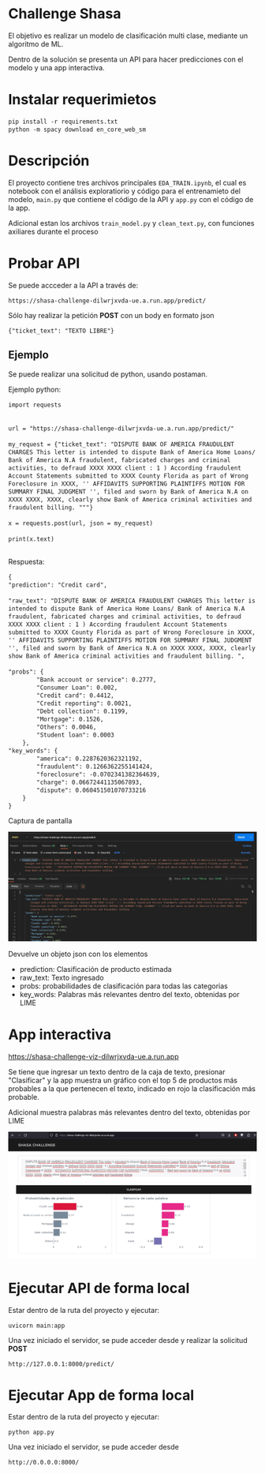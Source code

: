 # Challenge Shasa

El objetivo es realizar un modelo de clasificación multi clase, mediante un algoritmo de ML.

Dentro de la solución se presenta un API para hacer predicciones con el modelo y una app interactiva.


# Instalar requerimietos

```
pip install -r requirements.txt
python -m spacy download en_core_web_sm

```

# Descripción

El proyecto contiene tres archivos principales `EDA_TRAIN.ipynb`, el cual es notebook con el análisis exploratiorio y código para el entrenamieto del modelo, `main.py` que contiene el código de la API y `app.py` con el código de la app.

Adicional estan los archivos `train_model.py` y `clean_text.py`, con funciones axiliares durante el proceso

# Probar API

Se puede accceder a la API a través de:

```
https://shasa-challenge-dilwrjxvda-ue.a.run.app/predict/

```
Sólo hay realizar la petición **POST** con un body en formato json

```
{"ticket_text": "TEXTO LIBRE"}

```

## Ejemplo

Se puede realizar una solicitud de python, usando postaman.


Ejemplo python:
```
import requests


url = "https://shasa-challenge-dilwrjxvda-ue.a.run.app/predict/"

my_request = {"ticket_text": "DISPUTE BANK OF AMERICA FRAUDULENT CHARGES This letter is intended to dispute Bank of America Home Loans/ Bank of America N.A fraudulent, fabricated charges and criminal activities, to defraud XXXX XXXX client : 1 ) According fraudulent Account Statements submitted to XXXX County Florida as part of Wrong Foreclosure in XXXX, '' AFFIDAVITS SUPPORTING PLAINTIFFS MOTION FOR SUMMARY FINAL JUDGMENT '', filed and sworn by Bank of America N.A on XXXX XXXX, XXXX, clearly show Bank of America criminal activities and fraudulent billing. """}

x = requests.post(url, json = my_request)

print(x.text)


```

Respuesta:

```
{
"prediction": "Credit card",

"raw_text": "DISPUTE BANK OF AMERICA FRAUDULENT CHARGES This letter is intended to dispute Bank of America Home Loans/ Bank of America N.A fraudulent, fabricated charges and criminal activities, to defraud XXXX XXXX client : 1 ) According fraudulent Account Statements submitted to XXXX County Florida as part of Wrong Foreclosure in XXXX, '' AFFIDAVITS SUPPORTING PLAINTIFFS MOTION FOR SUMMARY FINAL JUDGMENT '', filed and sworn by Bank of America N.A on XXXX XXXX, XXXX, clearly show Bank of America criminal activities and fraudulent billing. ",

"probs": {
        "Bank account or service": 0.2777,
        "Consumer Loan": 0.002,
        "Credit card": 0.4412,
        "Credit reporting": 0.0021,
        "Debt collection": 0.1199,
        "Mortgage": 0.1526,
        "Others": 0.0046,
        "Student loan": 0.0003
    },
"key_words": {
        "america": 0.2287620362321192,
        "fraudulent": 0.1266362255141424,
        "foreclosure": -0.0702341382364639,
        "charge": 0.06672441135067893,
        "dispute": 0.060451501070733216
    }
}
```

Captura de pantalla

![Referencia](api.JPG)


Devuelve un objeto json con los elementos
* prediction: Clasificación de producto estimada
* raw_text: Texto ingresado
* probs: probabilidades de clasificación para todas las categorias
* key_words: Palabras más relevantes dentro del texto, obtenidas por LIME



# App interactiva
https://shasa-challenge-viz-dilwrjxvda-ue.a.run.app

Se tiene que ingresar un texto dentro de la caja de texto, presionar "Clasificar" y la app muestra un gráfico con el top 5 de productos más probables a la que pertenecen el texto, indicado en rojo la clasificación más probable.

Adicional muestra palabras más relevantes dentro del texto, obtenidas por LIME


![App](app.jpg)


# Ejecutar API de forma local
Estar dentro de la ruta del proyecto y ejecutar:

```
uvicorn main:app
```

Una vez iniciado el servidor, se pude acceder desde y realizar la solicitud **POST**

```
http://127.0.0.1:8000/predict/

```


# Ejecutar App de forma local
Estar dentro de la ruta del proyecto y ejecutar:

```
python app.py
```

Una vez iniciado el servidor, se pude acceder desde 

```
http://0.0.0.0:8000/

```
